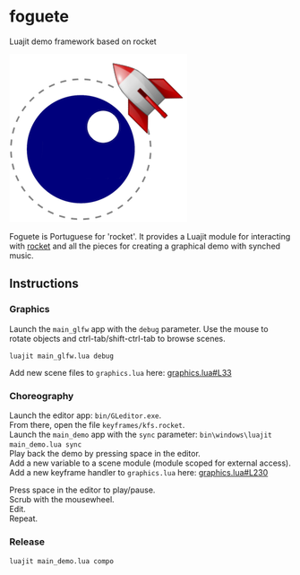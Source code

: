 # foguete
Luajit demo framework based on rocket

![foguete Logo](foguete.png)

Foguete is Portuguese for 'rocket'. It provides a Luajit module for interacting with [rocket](https://github.com/emoon/rocket) and all the pieces for creating a graphical demo with synched music.

## Instructions

### Graphics

Launch the `main_glfw` app with the `debug` parameter. Use the mouse to rotate objects and ctrl-tab/shift-ctrl-tab to browse scenes.

```
luajit main_glfw.lua debug
```

Add new scene files to `graphics.lua` here: [graphics.lua#L33](https://github.com/jimbo00000/foguete/blob/master/scene/graphics.lua#L33)


### Choreography

Launch the editor app: `bin/GLeditor.exe`.  
From there, open the file `keyframes/kfs.rocket`.  
Launch the `main_demo` app with the `sync` parameter: `bin\windows\luajit main_demo.lua sync`  
Play back the demo by pressing space in the editor.  
Add a new variable to a scene module (module scoped for external access).  
Add a new keyframe handler to `graphics.lua` here: [graphics.lua#L230](https://github.com/jimbo00000/foguete/blob/master/scene/graphics.lua#L230)  

Press space in the editor to play/pause.  
Scrub with the mousewheel.  
Edit.  
Repeat.  


### Release

```
luajit main_demo.lua compo
```
